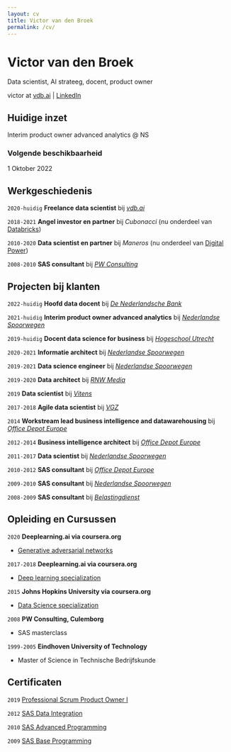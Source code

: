 ```yaml
---
layout: cv
title: Victor van den Broek
permalink: /cv/
---
```

# Victor van den Broek
Data scientist, AI strateeg, docent, product owner

<div id="webaddress">
victor at <a href="https://vdb.ai/">vdb.ai</a> | <a href="https://www.linkedin.com/in/victorvdb/">LinkedIn</a>
</div>


## Huidige inzet

Interim product owner advanced analytics @ NS

### Volgende beschikbaarheid

1 Oktober 2022

## Werkgeschiedenis
`2020-huidig`
__Freelance data scientist__ bij [_vdb.ai_](https://vdb.ai)

`2018-2021`
__Angel investor en partner__ bij _Cubonacci_ (nu onderdeel van [Databricks](https://databricks.com/blog/2021/07/02/a-shared-vision-for-data-teams-why-cubonacci-joined-databricks.html))

`2010-2020`
__Data scientist en partner__ bij _Maneros_ (nu onderdeel van [Digital Power](https://digital-power.com/maneros))

`2008-2010`
__SAS consultant__ bij [_PW Consulting_](https://www.pwconsulting.nl)

## Projecten bij klanten

`2022-huidig`
__Hoofd data docent__ bij [_De Nederlandsche Bank_](https://www.dnb.nl/)

`2021-huidig`
__Interim product owner advanced analytics__ bij [_Nederlandse Spoorwegen_](https://www.ns.nl/)

`2019-huidig`
__Docent data science for business__ bij [_Hogeschool Utrecht_](https://www.hu.nl)

`2020-2021`
__Informatie architect__ bij [_Nederlandse Spoorwegen_](https://www.ns.nl)

`2019-2021`
__Data science engineer__ bij [_Nederlandse Spoorwegen_](https://www.ns.nl)

`2019-2020`
__Data architect__ bij [_RNW Media_](https://www.rnw.org)

`2019`
__Data scientist__ bij [_Vitens_](https://www.vitens.nl)

`2017-2018`
__Agile data scientist__ bij [_VGZ_](https://www.vgz.nl/)

`2014`
__Workstream lead business intelligence and datawarehousing__ bij [_Office Depot Europe_](https://www.officedepot.eu)

`2012-2014`
__Business intelligence architect__ bij [_Office Depot Europe_](https://www.officedepot.eu)

`2011-2017`
__Data scientist__ bij [_Nederlandse Spoorwegen_](https://www.ns.nl)

`2010-2012`
__SAS consultant__ bij [_Office Depot Europe_](https://www.officedepot.eu)

`2009-2010`
__SAS consultant__ bij [_Nederlandse Spoorwegen_](https://www.ns.nl/)

`2008-2009`
__SAS consultant__ bij [_Belastingdienst_](https://www.belastingdienst.nl/)


## Opleiding en Cursussen

`2020`
__Deeplearning.ai via coursera.org__
- [Generative adversarial networks](https://coursera.org/share/d1490e08649f1555629f246e82cae349)

`2017-2018`
__Deeplearning.ai via coursera.org__
- [Deep learning specialization](https://coursera.org/share/9632c7003388406a8c5efad9c727302a)

`2015`
__Johns Hopkins University via coursera.org__
- [Data Science specialization](https://coursera.org/share/785ee18a8f8355d65a8e50f434625206)

`2008`
__PW Consulting, Culemborg__
- SAS masterclass

`1999-2005`
__Eindhoven University of Technology__
- Master of Science in Technische Bedrijfskunde


## Certificaten

`2019`
[Professional Scrum Product Owner I](https://www.credly.com/badges/f30f95e1-5fed-49bb-8e06-74cf9e5ff5ca/public_url)

`2012`
[SAS Data Integration](https://www.credly.com/badges/43a617e5-ad93-4f1a-8531-e1e239f6ba66/public_url)

`2010`
[SAS Advanced Programming](https://www.credly.com/badges/1359fb4a-7962-40d6-81e7-a3e65a8b143a/public_url)

`2009`
[SAS Base Programming](https://www.credly.com/badges/36005d4f-630b-4a84-8945-e56cc4f172d9/public_url)
